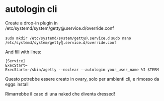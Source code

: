 # autologin cli

Create a drop-in plugin in /etc/systemd/system/getty@.service.d/override.conf

```sudo mkdir /etc/systemd/system/getty@.service.d```
```sudo nano /etc/systemd/system/getty@.service.d/override.conf```

And fill with lines:

```
[Service]
ExecStart=
ExecStart=-/sbin/agetty --noclear --autologin your_user_name %I $TERM
```

Questo potrebbe essere creato in ovary, solo per ambienti cli, e rimosso da eggs install

Rimarrebbe il caso di una naked che diventa dressed!
